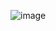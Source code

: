 ![image](https://user-images.githubusercontent.com/93741675/234451634-7f2f8ca0-13fd-4aa0-99dc-5293e7a58985.png)
